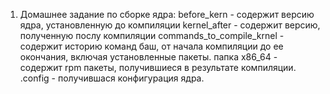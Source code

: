 1) Домашнее задание по сборке ядра:
before_kern - содержит версию ядра, установленную до компиляции
kernel_after - содержит версию, полученную послу компиляции
commands_to_compile_krnel - содержит историю команд баш, от начала компиляции до ее окончания, включая установленные пакеты.
папка x86_64 - содержит rpm пакеты, получившиеся в результате компиляции.
.config - получившася конфигурация ядра.
